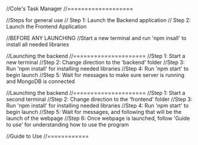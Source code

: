 //Cole's Task Manager
//===================

//Steps for general use
// Step 1: Launch the Backend application
// Step 2: Launch the Frontend Application

//BEFORE ANY LAUNCHING
//Start a new terminal and run 'npm insall' to install all needed libraries

//Launching the backend
//=====================
//Step 1: Start a new terminal
//Step 2: Change direction to the 'backend' folder
//Step 3: Run 'npm install' for installing needed libraries
//Step 4: Run 'npm start' to begin launch
//Step 5: Wait for messages to make sure server is running and MongoDB is connected

//Launching the backend
//=====================
//Step 1: Start a second terminal
//Step 2: Change direction to the 'frontend' folder
//Step 3: Run 'npm install' for installing needed libraries
//Step 4: Run 'npm start' to begin launch
//Step 5: Wait for messages, and following that will be the launch of the webpage
//Step 6: Once webpage is launched, follow 'Guide to use' for understanding how to use the program

//Guide to Use
//============


